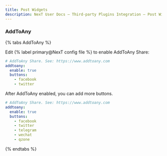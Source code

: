 ```yaml
---
title: Post Widgets
description: NexT User Docs – Third-party Plugins Integration – Post Widgets
---
```


### AddToAny

{% tabs AddToAny %}
<!-- tab Enable AddToAny → -->
Edit {% label primary@NexT config file %} to enable AddToAny Share:

```yml NexT config file
# AddToAny Share. See: https://www.addtoany.com
addtoany:
  enable: true
  buttons:
    - facebook
    - twitter
```
<!-- endtab -->

<!-- tab Add Buttons -->
After AddToAny enabled, you can add more buttons.

```yml NexT config file
# AddToAny Share. See: https://www.addtoany.com
addtoany:
  enable: true
  buttons:
    - facebook
    - twitter
    - telegram
    - wechat
    - qzone
```
<!-- endtab -->
{% endtabs %}
